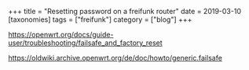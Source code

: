 +++
title = "Resetting password on a freifunk router"
date = 2019-03-10
[taxonomies]
tags = ["freifunk"]
category = ["blog"]
+++


https://openwrt.org/docs/guide-user/troubleshooting/failsafe_and_factory_reset

https://oldwiki.archive.openwrt.org/de/doc/howto/generic.failsafe
